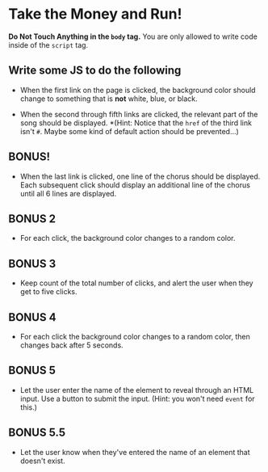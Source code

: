 # Take the Money and Run!

**Do Not Touch Anything in the `body` tag.** You are only allowed to write code inside of the `script` tag.

## Write some JS to do the following

- When the first link on the page is clicked, the background color should change to something that is **not** white, blue, or black.

- When the second through fifth links are clicked, the relevant part of the song should be displayed. *(Hint: Notice that the `href` of the third link isn't `#`. Maybe some kind of default action should be prevented...)

## BONUS!
- When the last link is clicked, one line of the chorus should be displayed. Each subsequent click should display an additional line of the chorus until all 6 lines are displayed.

## BONUS 2
- For each click, the background color changes to a random color.

## BONUS 3
- Keep count of the total number of clicks, and alert the user when they get to five clicks.



## BONUS 4
- For each click the background color changes to a random color, then changes back after 5 seconds.

## BONUS 5
- Let the user enter the name of the element to reveal through an HTML input. Use a button to submit the input. (Hint: you won't need `event` for this.)

## BONUS 5.5 
- Let the user know when they've entered the name of an element that doesn't exist.
